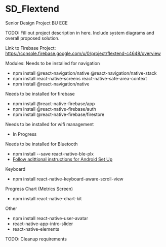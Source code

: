# SD_Flextend
Senior Design Project BU ECE

TODO: Fill out project description in here. Include system diagrams and overall proposed solution. 

Link to Firebase Project: https://console.firebase.google.com/u/0/project/flextend-c4648/overview 

Modules: 
Needs to be installed for navigation 
* npm install @react-navigation/native @react-navigation/native-stack
* npm install react-native-screens react-native-safe-area-context
* npm install @react-navigation/native

Needs to be installed for firebase
* npm install @react-native-firebase/app
* npm install @react-native-firebase/auth
* npm install @react-native-firebase/firestore

Needs to be installed for wifi management 
* In Progress 

Needs to be installed for Bluetooth 
* npm install --save react-native-ble-plx
* [Follow adittional instructions for Android Set Up](https://github.com/dotintent/react-native-ble-plx)

Keyboard
* npm install react-native-keyboard-aware-scroll-view

Progress Chart (Metrics Screen)
* npm install react-native-chart-kit

Other
* npm install react-native-user-avatar
* react-native-app-intro-slider
* react-native-elements

TODO: Cleanup requirements 

